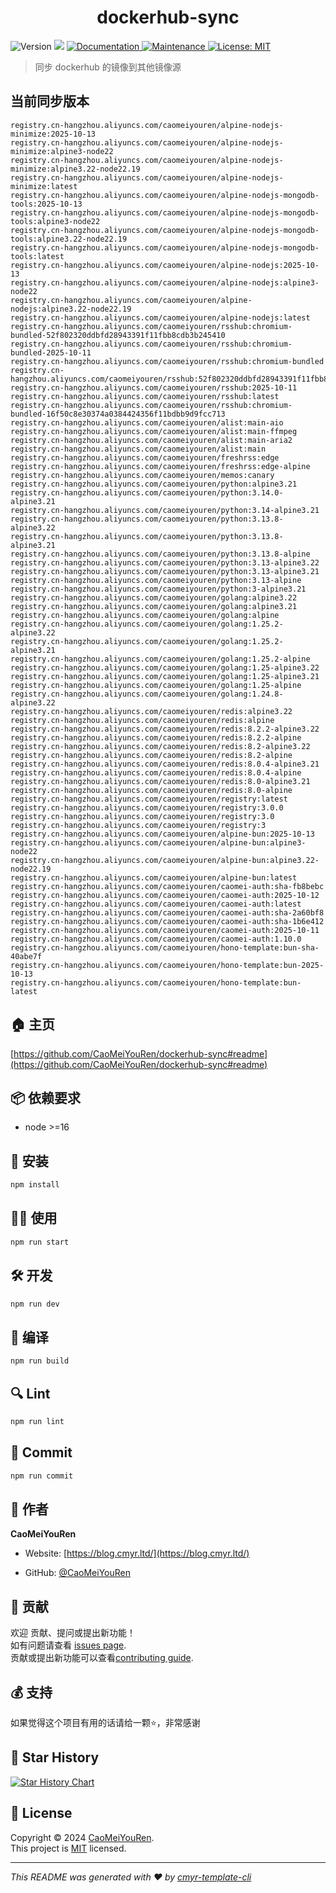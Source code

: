 <h1 align="center">dockerhub-sync </h1>
<p>
  <img alt="Version" src="https://img.shields.io/badge/version-0.1.0-blue.svg?cacheSeconds=2592000" />
  <img src="https://img.shields.io/badge/node-%3E%3D16-blue.svg" />
  <a href="https://github.com/CaoMeiYouRen/dockerhub-sync#readme" target="_blank">
    <img alt="Documentation" src="https://img.shields.io/badge/documentation-yes-brightgreen.svg" />
  </a>
  <a href="https://github.com/CaoMeiYouRen/dockerhub-sync/graphs/commit-activity" target="_blank">
    <img alt="Maintenance" src="https://img.shields.io/badge/Maintained%3F-yes-green.svg" />
  </a>
  <a href="https://github.com/CaoMeiYouRen/dockerhub-sync/blob/master/LICENSE" target="_blank">
    <img alt="License: MIT" src="https://img.shields.io/github/license/CaoMeiYouRen/dockerhub-sync?color=yellow" />
  </a>
</p>


> 同步 dockerhub 的镜像到其他镜像源

## 当前同步版本

<!-- DOCKER_START -->
```
registry.cn-hangzhou.aliyuncs.com/caomeiyouren/alpine-nodejs-minimize:2025-10-13
registry.cn-hangzhou.aliyuncs.com/caomeiyouren/alpine-nodejs-minimize:alpine3-node22
registry.cn-hangzhou.aliyuncs.com/caomeiyouren/alpine-nodejs-minimize:alpine3.22-node22.19
registry.cn-hangzhou.aliyuncs.com/caomeiyouren/alpine-nodejs-minimize:latest
registry.cn-hangzhou.aliyuncs.com/caomeiyouren/alpine-nodejs-mongodb-tools:2025-10-13
registry.cn-hangzhou.aliyuncs.com/caomeiyouren/alpine-nodejs-mongodb-tools:alpine3-node22
registry.cn-hangzhou.aliyuncs.com/caomeiyouren/alpine-nodejs-mongodb-tools:alpine3.22-node22.19
registry.cn-hangzhou.aliyuncs.com/caomeiyouren/alpine-nodejs-mongodb-tools:latest
registry.cn-hangzhou.aliyuncs.com/caomeiyouren/alpine-nodejs:2025-10-13
registry.cn-hangzhou.aliyuncs.com/caomeiyouren/alpine-nodejs:alpine3-node22
registry.cn-hangzhou.aliyuncs.com/caomeiyouren/alpine-nodejs:alpine3.22-node22.19
registry.cn-hangzhou.aliyuncs.com/caomeiyouren/alpine-nodejs:latest
registry.cn-hangzhou.aliyuncs.com/caomeiyouren/rsshub:chromium-bundled-52f802320ddbfd28943391f11fbb8cdb3b245410
registry.cn-hangzhou.aliyuncs.com/caomeiyouren/rsshub:chromium-bundled-2025-10-11
registry.cn-hangzhou.aliyuncs.com/caomeiyouren/rsshub:chromium-bundled
registry.cn-hangzhou.aliyuncs.com/caomeiyouren/rsshub:52f802320ddbfd28943391f11fbb8cdb3b245410
registry.cn-hangzhou.aliyuncs.com/caomeiyouren/rsshub:2025-10-11
registry.cn-hangzhou.aliyuncs.com/caomeiyouren/rsshub:latest
registry.cn-hangzhou.aliyuncs.com/caomeiyouren/rsshub:chromium-bundled-16f50c8e30374a0384424356f11bdbb9d9fcc713
registry.cn-hangzhou.aliyuncs.com/caomeiyouren/alist:main-aio
registry.cn-hangzhou.aliyuncs.com/caomeiyouren/alist:main-ffmpeg
registry.cn-hangzhou.aliyuncs.com/caomeiyouren/alist:main-aria2
registry.cn-hangzhou.aliyuncs.com/caomeiyouren/alist:main
registry.cn-hangzhou.aliyuncs.com/caomeiyouren/freshrss:edge
registry.cn-hangzhou.aliyuncs.com/caomeiyouren/freshrss:edge-alpine
registry.cn-hangzhou.aliyuncs.com/caomeiyouren/memos:canary
registry.cn-hangzhou.aliyuncs.com/caomeiyouren/python:alpine3.21
registry.cn-hangzhou.aliyuncs.com/caomeiyouren/python:3.14.0-alpine3.21
registry.cn-hangzhou.aliyuncs.com/caomeiyouren/python:3.14-alpine3.21
registry.cn-hangzhou.aliyuncs.com/caomeiyouren/python:3.13.8-alpine3.22
registry.cn-hangzhou.aliyuncs.com/caomeiyouren/python:3.13.8-alpine3.21
registry.cn-hangzhou.aliyuncs.com/caomeiyouren/python:3.13.8-alpine
registry.cn-hangzhou.aliyuncs.com/caomeiyouren/python:3.13-alpine3.22
registry.cn-hangzhou.aliyuncs.com/caomeiyouren/python:3.13-alpine3.21
registry.cn-hangzhou.aliyuncs.com/caomeiyouren/python:3.13-alpine
registry.cn-hangzhou.aliyuncs.com/caomeiyouren/python:3-alpine3.21
registry.cn-hangzhou.aliyuncs.com/caomeiyouren/golang:alpine3.22
registry.cn-hangzhou.aliyuncs.com/caomeiyouren/golang:alpine3.21
registry.cn-hangzhou.aliyuncs.com/caomeiyouren/golang:alpine
registry.cn-hangzhou.aliyuncs.com/caomeiyouren/golang:1.25.2-alpine3.22
registry.cn-hangzhou.aliyuncs.com/caomeiyouren/golang:1.25.2-alpine3.21
registry.cn-hangzhou.aliyuncs.com/caomeiyouren/golang:1.25.2-alpine
registry.cn-hangzhou.aliyuncs.com/caomeiyouren/golang:1.25-alpine3.22
registry.cn-hangzhou.aliyuncs.com/caomeiyouren/golang:1.25-alpine3.21
registry.cn-hangzhou.aliyuncs.com/caomeiyouren/golang:1.25-alpine
registry.cn-hangzhou.aliyuncs.com/caomeiyouren/golang:1.24.8-alpine3.22
registry.cn-hangzhou.aliyuncs.com/caomeiyouren/redis:alpine3.22
registry.cn-hangzhou.aliyuncs.com/caomeiyouren/redis:alpine
registry.cn-hangzhou.aliyuncs.com/caomeiyouren/redis:8.2.2-alpine3.22
registry.cn-hangzhou.aliyuncs.com/caomeiyouren/redis:8.2.2-alpine
registry.cn-hangzhou.aliyuncs.com/caomeiyouren/redis:8.2-alpine3.22
registry.cn-hangzhou.aliyuncs.com/caomeiyouren/redis:8.2-alpine
registry.cn-hangzhou.aliyuncs.com/caomeiyouren/redis:8.0.4-alpine3.21
registry.cn-hangzhou.aliyuncs.com/caomeiyouren/redis:8.0.4-alpine
registry.cn-hangzhou.aliyuncs.com/caomeiyouren/redis:8.0-alpine3.21
registry.cn-hangzhou.aliyuncs.com/caomeiyouren/redis:8.0-alpine
registry.cn-hangzhou.aliyuncs.com/caomeiyouren/registry:latest
registry.cn-hangzhou.aliyuncs.com/caomeiyouren/registry:3.0.0
registry.cn-hangzhou.aliyuncs.com/caomeiyouren/registry:3.0
registry.cn-hangzhou.aliyuncs.com/caomeiyouren/registry:3
registry.cn-hangzhou.aliyuncs.com/caomeiyouren/alpine-bun:2025-10-13
registry.cn-hangzhou.aliyuncs.com/caomeiyouren/alpine-bun:alpine3-node22
registry.cn-hangzhou.aliyuncs.com/caomeiyouren/alpine-bun:alpine3.22-node22.19
registry.cn-hangzhou.aliyuncs.com/caomeiyouren/alpine-bun:latest
registry.cn-hangzhou.aliyuncs.com/caomeiyouren/caomei-auth:sha-fb8bebc
registry.cn-hangzhou.aliyuncs.com/caomeiyouren/caomei-auth:2025-10-12
registry.cn-hangzhou.aliyuncs.com/caomeiyouren/caomei-auth:latest
registry.cn-hangzhou.aliyuncs.com/caomeiyouren/caomei-auth:sha-2a60bf8
registry.cn-hangzhou.aliyuncs.com/caomeiyouren/caomei-auth:sha-1b6e412
registry.cn-hangzhou.aliyuncs.com/caomeiyouren/caomei-auth:2025-10-11
registry.cn-hangzhou.aliyuncs.com/caomeiyouren/caomei-auth:1.10.0
registry.cn-hangzhou.aliyuncs.com/caomeiyouren/hono-template:bun-sha-40abe7f
registry.cn-hangzhou.aliyuncs.com/caomeiyouren/hono-template:bun-2025-10-13
registry.cn-hangzhou.aliyuncs.com/caomeiyouren/hono-template:bun-latest
```
<!-- DOCKER_END -->

## 🏠 主页

[https://github.com/CaoMeiYouRen/dockerhub-sync#readme](https://github.com/CaoMeiYouRen/dockerhub-sync#readme)


## 📦 依赖要求


- node >=16

## 🚀 安装

```sh
npm install
```

## 👨‍💻 使用

```sh
npm run start
```

## 🛠️ 开发

```sh
npm run dev
```

## 🔧 编译

```sh
npm run build
```

## 🔍 Lint

```sh
npm run lint
```

## 💾 Commit

```sh
npm run commit
```


## 👤 作者


**CaoMeiYouRen**

* Website: [https://blog.cmyr.ltd/](https://blog.cmyr.ltd/)

* GitHub: [@CaoMeiYouRen](https://github.com/CaoMeiYouRen)


## 🤝 贡献

欢迎 贡献、提问或提出新功能！<br />如有问题请查看 [issues page](https://github.com/CaoMeiYouRen/dockerhub-sync/issues). <br/>贡献或提出新功能可以查看[contributing guide](https://github.com/CaoMeiYouRen/dockerhub-sync/blob/master/CONTRIBUTING.md).

## 💰 支持

如果觉得这个项目有用的话请给一颗⭐️，非常感谢

## 🌟 Star History

[![Star History Chart](https://api.star-history.com/svg?repos=CaoMeiYouRen/dockerhub-sync&type=Date)](https://star-history.com/#CaoMeiYouRen/dockerhub-sync&Date)

## 📝 License

Copyright © 2024 [CaoMeiYouRen](https://github.com/CaoMeiYouRen).<br />
This project is [MIT](https://github.com/CaoMeiYouRen/dockerhub-sync/blob/master/LICENSE) licensed.

***
_This README was generated with ❤️ by [cmyr-template-cli](https://github.com/CaoMeiYouRen/cmyr-template-cli)_

